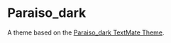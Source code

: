 # Paraiso_dark

A theme based on the [Paraiso_dark TextMate Theme](http://colorsublime.com/theme/Paraiso_dark).
